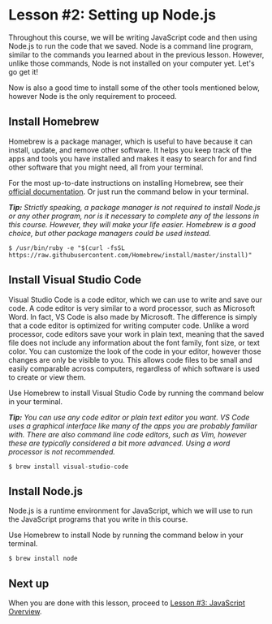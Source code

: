 # Lesson #2: Setting up Node.js

Throughout this course, we will be writing JavaScript code and then using Node.js to run the code that we saved. Node is a command line program, similar to the commands you learned about in the previous lesson. However, unlike those commands, Node is not installed on your computer yet. Let's go get it!

Now is also a good time to install some of the other tools mentioned below, however Node is the only requirement to proceed.

## Install Homebrew

Homebrew is a package manager, which is useful to have because it can install, update, and remove other software. It helps you keep track of the apps and tools you have installed and makes it easy to search for and find other software that you might need, all from your terminal.

For the most up-to-date instructions on installing Homebrew, see their [official documentation](https://brew.sh/). Or just run the command below in your terminal.

*__Tip:__ Strictly speaking, a package manager is not required to install Node.js or any other program, nor is it necessary to complete any of the lessons in this course. However, they will make your life easier. Homebrew is a good choice, but other package managers could be used instead.*

```console
$ /usr/bin/ruby -e "$(curl -fsSL https://raw.githubusercontent.com/Homebrew/install/master/install)"
```

## Install Visual Studio Code

Visual Studio Code is a code editor, which we can use to write and save our code. A code editor is very similar to a word processor, such as Microsoft Word. In fact, VS Code is also made by Microsoft. The difference is simply that a code editor is optimized for writing computer code. Unlike a word processor, code editors save your work in plain text, meaning that the saved file does not include any information about the font family, font size, or text color. You can customize the look of the code in your editor, however those changes are only be visible to you. This allows code files to be small and easily comparable across computers, regardless of which software is used to create or view them.

Use Homebrew to install Visual Studio Code by running the command below in your terminal.

*__Tip:__ You can use any code editor or plain text editor you want. VS Code uses a graphical interface like many of the apps you are probably familiar with. There are also command line code editors, such as Vim, however these are typically considered a bit more advanced. Using a word processor is not recommended.*

```console
$ brew install visual-studio-code
```

## Install Node.js

Node.js is a runtime environment for JavaScript, which we will use to run the JavaScript programs that you write in this course.

Use Homebrew to install Node by running the command below in your terminal.

```console
$ brew install node
```

## Next up

When you are done with this lesson, proceed to [Lesson #3: JavaScript Overview](../03-overview/README.md).
